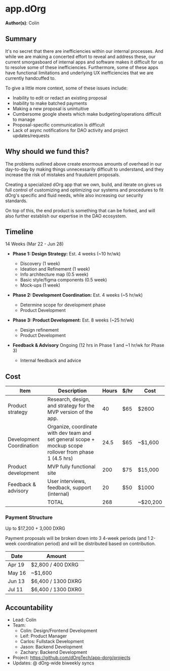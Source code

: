# app.dOrg 

**Author(s)**: Colin

## Summary

It's no secret that there are inefficiencies within our internal processes. And while we are making a concerted effort to reveal and address these, our current smorgasboard of internal apps and software makes it difficult for us to resolve some of these inefficiencies. Furthermore, some of these apps have functional limitations and underlying UX inefficiencies that we are currently handcuffed to.

To give a little more context, some of these issues include:
- Inability to edit or redact an existing proposal
- Inability to make batched payments
- Making a new proposal is unintuitive
- Cumbersome google sheets which make budgeting/operations difficult to manage
- Proposal-specific communication is difficult
- Lack of async notifications for DAO activity and project updates/requests


## Why should we fund this?

The problems outlined above create enormous amounts of overhead in our day-to-day by making things unnecessarily difficult to understand, and they increase the risk of mistakes and fraudulent proposals.

Creating a specialized dOrg app that we own, build, and iterate on gives us full control of customizing and optimizing our systems and procedures to fit dOrg's specific and fluid needs, while also increasing our security standards.

On top of this, the end product is something that can be forked, and will also further establish our expertise in the DAO ecosystem.

## Timeline

14 Weeks (Mar 22 - Jun 28)

- **Phase 1: Design Strategy:** Est. 4 weeks (~10 hr/wk)
    - Discovery (1 week)
    - Ideation and Refinement (1 week)
    - Info architecture map (0.5 week)
    - Basic style/figma components (0.5 week)
    - Mock-ups (1 week)
- **Phase 2: Development Coordination:** Est. 4 weeks (~5 hr/wk)
    - Determine scope for development phase
    - Product Development
- **Phase 3: Product Development:** Est. 8 weeks (~25 hr/wk)
    - Design refinement
    - Product Development

- **Feedback & Advisory** Ongoing (12 hrs in Phase 1 and ~1 hr/wk for Phase 3)
    - Internal feedback and advice

## Cost

| Item | Description | Hours | $/hr |Cost |
|-|-|-|-|-|
| Product strategy | Research, design, and strategy for the MVP version of the app. | 40 | $65 | $2600 |
| Development Coordination | Organize, coordinate with dev team and set general scope + mockup scope rollover from phase 1 (4.5 hrs) | 24.5 | $65 | ~$1,600 |
| Product development | MVP fully functional site | 200 | $75 | $15,000 |
| Feedback & advisory | User interviews, feedback, support (internal) | 20 | $50 | $1000 |
| | TOTAL | 268 | | ~$20,200 |

### Payment Structure

Up to $17,200 + 3,000 DXRG

Payment proposals will be broken down into 3 4-week periods (and 1 2-week coordination period) and will be distributed based on contribution.

| Date | Amount |
|-|-|
| Apr 19 | $2,800 / 400 DXRG |
| May 16 | ~$1,600 |
| Jun 13 | $6,400 / 1300 DXRG |
| Jul 11 | $6,400 / 1300 DXRG |

## Accountability
- Lead: Colin
- Team:
  - Colin: Design/Frontend Development
  - Leif: Product Manager
  - Carlos: Fullstack Development
  - Jason: Backend Development
  - Zachary: Backend Development
- Project: https://github.com/dOrgTech/app-dorg/projects
- Updates: @ dOrg-wide biweekly syncs
